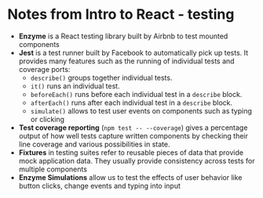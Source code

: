 # Notes from Intro to React - testing

* **Enzyme** is a React testing library built by Airbnb to test mounted components
* **Jest** is a test runner built by Facebook to automatically pick up tests. It provides many features such as the running of individual tests and coverage ports:
  - `describe()` groups together individual tests.
  - `it()` runs an individual test.
  - `beforeEach()` runs before each individual test in a `describe` block.
  - `afterEach()` runs after each individual test in a `describe` block.
  - `simulate()` allows to test user events on components such as typing or clicking
* **Test coverage reporting** (`npm test -- --coverage`) gives a percentage output of how well tests capture written components by checking their line coverage and various possibilities in state.
* **Fixtures** in testing suites refer to reusable pieces of data that provide mock application data. They usually provide consistency across tests for multiple components
* **Enzyme Simulations** allow us to test the effects of user behavior like button clicks, change events and typing into input
